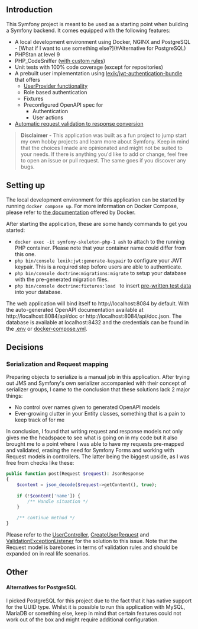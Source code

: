 ## Introduction

This Symfony project is meant to be used as a starting point when building a Symfony backend. It comes equipped with the following features:

- A local development environment using Docker, NGINX and PostgreSQL - [What if I want to use something else?](#Alternative for PostgreSQL)
- PHPStan at level 9
- PHP_CodeSniffer ([with custom rules](https://github.com/laurensotto/symfony-skeleton/blob/main/phpcs.xml.dist))
- Unit tests with 100% code coverage (except for repositories)
- A prebuilt user implementation using [lexik/jwt-authentication-bundle](https://github.com/lexik/LexikJWTAuthenticationBundle) that offers
  - [UserProvider functionality](https://github.com/laurensotto/symfony-skeleton/blob/main/src/Security/UserProvider.php)
  - Role based authentication
  - Fixtures
  - Preconfigured OpenAPI spec for
    - Authentication
    - User actions
- [Automatic request validation to response conversion](https://github.com/laurensotto/symfony-skeleton/blob/main/src/EventListener/ValidationExceptionListener.php)

> **Disclaimer** - This application was built as a fun project to jump start my own hobby projects and learn more about Symfony. Keep in mind that the choices I made are opinionated and might not be suited to your needs.
> If there is anything you'd like to add or change, feel free to open an issue or pull request. The same goes if you discover any bugs.

## Setting up
The local development environment for this application can be started by running `docker compose up`. For more information on Docker Compose, please refer to [the documentation](https://docs.docker.com/compose/) offered by Docker.

After starting the application, these are some handy commands to get you started:
- `docker exec -it symfony-skeleton-php-1 ash` to attach to the running PHP container. Please note that your container name could differ from this one.
- `php bin/console lexik:jwt:generate-keypair` to configure your JWT keypair. This is a required step before users are able to authenticate.
- `php bin/console doctrine:migrations:migrate` to setup your database with the pre-generated migration files.
- `php bin/console doctrine:fixtures:load ` to insert [pre-written test data](https://github.com/laurensotto/symfony-skeleton/tree/main/src/DataFixtures) into your database.

The web application will bind itself to http://localhost:8084 by default. With the auto-generated OpenAPI documentation available at http://localhost:8084/api/doc or http://localhost:8084/api/doc.json. The database is available at localhost:8432 and the credentials can be found in the [.env](https://github.com/laurensotto/symfony-skeleton/blob/main/.env) or [docker-compose.yml](https://github.com/laurensotto/symfony-skeleton/blob/main/docker-compose.yml). 
## Decisions
### Serialization and Request mapping
Preparing objects to serialize is a manual job in this application. After trying out JMS and Symfony's own serializer accompanied with their concept of serializer groups, I came to the conclusion that these solutions lack 2 major things:
- No control over names given to generated OpenAPI models
- Ever-growing clutter in your Entity classes, something that is a pain to keep track of for me

In conclusion, I found that writing request and response models not only gives me the headspace to see what is going on in my code but it also brought me to a point where I was able to have my requests pre-mapped and validated, erasing the need for Symfony Forms and working with Request models in controllers. The latter being the biggest upside, as I was free from checks like these:
```php
public function post(Request $request): JsonResponse
{
    $content = json_decode($request->getContent(), true);
    
    if (!$content['name']) {
        /** Handle situation */
    }
    
    /** continue method */
}
```
Please refer to the [UserController](https://github.com/laurensotto/symfony-skeleton/blob/main/src/Controller/V1/UserController.php), [CreateUserRequest](https://github.com/laurensotto/symfony-skeleton/blob/main/src/Model/Request/User/CreateUserRequest.php) and [ValidationExceptionListener](https://github.com/laurensotto/symfony-skeleton/blob/main/src/EventListener/ValidationExceptionListener.php) for the solution to this issue. Note that the Request model is barebones in terms of validation rules and should be expanded on in real life scenarios.

## Other
#### Alternatives for PostgreSQL
I picked PostgreSQL for this project due to the fact that it has native support for the UUID type. Whilst it is possible to run this application with MySQL, MariaDB or something else, keep in mind that certain features could not work out of the box and might require additional configuration.